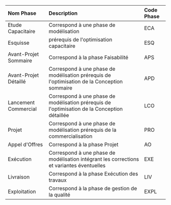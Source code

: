 | **Nom Phase** | **Description** | **Code Phase** |
| :--- | :--- | :--- |
| Etude Capacitaire | Correspond à une phase de modélisation  | ECA |
| Esquisse | prérequis de l'optimisation capacitaire | ESQ |
| Avant-Projet Sommaire | Correspond à la phase Faisabilité | APS |
| Avant-Projet Détaillé | Correspond à une phase de modélisation prérequis de l'optimisation de la Conception sommaire | APD |
| Lancement Commercial | Correspond à une phase de modélisation prérequis de l'optimisation de la Conception détaillée | LCO |
| Projet | Correspond à une phase de modélisation prérequis de la commercialisation | PRO |
| Appel d'Offres | Correspond à la phase Projet | AO |
| Exécution | Correspond à une phase de modélisation intégrant les corrections et variantes éventuelles | EXE |
| Livraison | Correspond à la phase Exécution des travaux | LIV |
| Exploitation | Correspond à la phase de gestion de la qualité | EXPL |